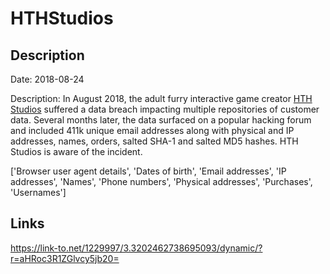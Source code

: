 # HTHStudios

## Description

Date: 2018-08-24

Description:
In August 2018, the adult furry interactive game creator <a href="https://hthstudios.com/" target="_blank" rel="noopener">HTH Studios</a> suffered a data breach impacting multiple repositories of customer data. Several months later, the data surfaced on a popular hacking forum and included 411k unique email addresses along with physical and IP addresses, names, orders, salted SHA-1 and salted MD5 hashes. HTH Studios is aware of the incident.


['Browser user agent details', 'Dates of birth', 'Email addresses', 'IP addresses', 'Names', 'Phone numbers', 'Physical addresses', 'Purchases', 'Usernames']

## Links

https://link-to.net/1229997/3.3202462738695093/dynamic/?r=aHRoc3R1ZGlvcy5jb20=